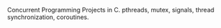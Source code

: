 Concurrent Programming Projects in C. pthreads, mutex, signals, thread synchronization, coroutines.
